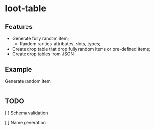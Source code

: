 # loot-table

## Features
- Generate fully random item;
  - Random rarities, attributes, slots, types;
- Create drop table that drop fully random items or pre-defined items;
- Create drop tables from JSON

## Example
Generate random item
```js
```

## TODO

[ ] Schema validation

[ ] Name generation
